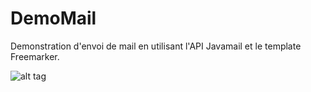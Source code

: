 # DemoMail

Demonstration d'envoi de mail en utilisant l'API Javamail et le template Freemarker.

![alt tag](https://user-images.githubusercontent.com/24315341/27771990-66398e02-5f5a-11e7-834a-358228e1fe62.png)
